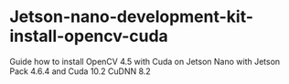 # Jetson-nano-development-kit-install-opencv-cuda
Guide how to install OpenCV 4.5 with Cuda on Jetson Nano with Jetson Pack 4.6.4 and Cuda 10.2 CuDNN 8.2
